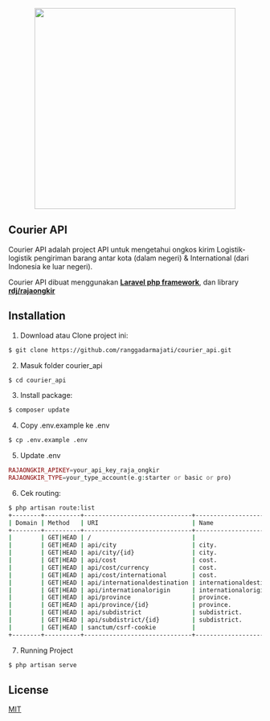 <p align="center"><a href="#" target="_blank"><img src="https://i.ibb.co/3v7HN7g/courier-api.png" width="400"></a></p>

## Courier API

Courier API adalah project API untuk mengetahui ongkos kirim Logistik-logistik pengiriman barang antar kota (dalam negeri) & International (dari Indonesia ke luar negeri).

Courier API dibuat menggunakan **[Laravel php framework](https://laravel.com)**, dan library **[rdj/rajaongkir](https://packagist.org/packages/rdj/rajaongkir)**



## Installation

1. Download atau Clone project ini:

```bash
$ git clone https://github.com/ranggadarmajati/courier_api.git
```
2. Masuk folder courier_api
```bash
$ cd courier_api
```
3. Install package:
```bash
$ composer update
```
4. Copy .env.example ke .env
```bash
$ cp .env.example .env
```
5. Update .env
```php
RAJAONGKIR_APIKEY=your_api_key_raja_ongkir
RAJAONGKIR_TYPE=your_type_account(e.g:starter or basic or pro)
```
6. Cek routing:
```bash
$ php artisan route:list
+--------+----------+------------------------------+---------------------------+---------------------------------------------------------------+------------+
| Domain | Method   | URI                          | Name                      | Action                                                        | Middleware |
+--------+----------+------------------------------+---------------------------+---------------------------------------------------------------+------------+
|        | GET|HEAD | /                            |                           | Closure                                                       | web        |
|        | GET|HEAD | api/city                     | city.                     | App\Http\Controllers\CityController@index                     | api        |
|        | GET|HEAD | api/city/{id}                | city.                     | App\Http\Controllers\CityController@show                      | api        |
|        | GET|HEAD | api/cost                     | cost.                     | App\Http\Controllers\CostController@index                     | api        |
|        | GET|HEAD | api/cost/currency            | cost.                     | App\Http\Controllers\CostController@currency                  | api        |
|        | GET|HEAD | api/cost/international       | cost.                     | App\Http\Controllers\CostController@internationalCost         | api        |
|        | GET|HEAD | api/internationaldestination | internationaldestination. | App\Http\Controllers\InternationalDestinationController@index | api        |
|        | GET|HEAD | api/internationalorigin      | internationalorigin.      | App\Http\Controllers\InternationalOriginController@index      | api        |
|        | GET|HEAD | api/province                 | province.                 | App\Http\Controllers\ProvinceController@index                 | api        |
|        | GET|HEAD | api/province/{id}            | province.                 | App\Http\Controllers\ProvinceController@show                  | api        |
|        | GET|HEAD | api/subdistrict              | subdistrict.              | App\Http\Controllers\SubdistrictController@index              | api        |
|        | GET|HEAD | api/subdistrict/{id}         | subdistrict.              | App\Http\Controllers\SubdistrictController@show               | api        |
|        | GET|HEAD | sanctum/csrf-cookie          |                           | Laravel\Sanctum\Http\Controllers\CsrfCookieController@show    | web        |
+--------+----------+------------------------------+---------------------------+---------------------------------------------------------------+------------+

```
7. Running Project

```bash
$ php artisan serve
```

## License
[MIT](https://github.com/ranggadarmajati/courier_api/blob/main/LICENSE)